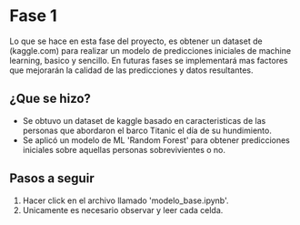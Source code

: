 # Fase 1
Lo que se hace en esta fase del proyecto, es obtener un dataset de (kaggle.com) para realizar un modelo de predicciones iniciales de machine learning, basico y sencillo.
En futuras fases se implementará mas factores que mejorarán la calidad de las predicciones y datos resultantes.

## ¿Que se hizo?
+ Se obtuvo un dataset de kaggle basado en caracteristicas de las personas que abordaron el barco Titanic el día de su hundimiento.
+ Se aplicó un modelo de ML 'Random Forest' para obtener predicciones iniciales sobre aquellas personas sobrevivientes o no.

## Pasos a seguir
1. Hacer click en el archivo llamado 'modelo_base.ipynb'.
2. Unicamente es necesario observar y leer cada celda.

